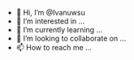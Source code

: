 - 👋 Hi, I’m @Ivanuwsu
- 👀 I’m interested in ...
- 🌱 I’m currently learning ...
- 💞️ I’m looking to collaborate on ...
- 📫 How to reach me ...

<!---
Ivanuwsu/Ivanuwsu is a ✨ special ✨ repository because its `README.md` (this file) appears on your GitHub profile.
You can click the Preview link to take a look at your changes.
--->

